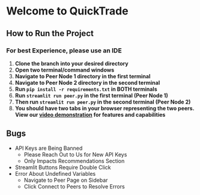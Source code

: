 # Welcome to QuickTrade
## How to Run the Project
### For best Experience, please use an IDE
1. **Clone the branch into your desired directory**
2. **Open two terminal/command windows**
3. **Navigate to Peer Node 1 directory in the first terminal**
4. **Navigate to Peer Node 2 directory in the second terminal**
5. **Run `pip install -r requirements.txt` in BOTH terminals**
6. **Run `streamlit run peer.py` in the first terminal (Peer Node 1)**
7. **Then run `streamlit run peer.py` in the second terminal (Peer Node 2)**
8. **You should have two tabs in your browser representing the two peers. View our [video demonstration](https://youtu.be/oYR4N1X3JYc?si=qc88uTLmpnAbVsre) for features and capabilities**

## Bugs
- API Keys are Being Banned
  - Please Reach Out to Us for New API Keys
  - Only Impacts Recommendations Section
- Streamlit Buttons Require Double Click
- Error About Undefined Variables
  - Navigate to Peer Page on Sidebar
  - Click Connect to Peers to Resolve Errors
  
